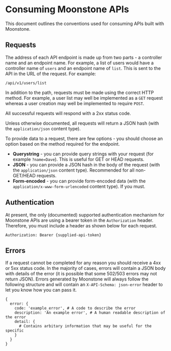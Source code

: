 # Consuming Moonstone APIs

This document outlines the conventions used for consuming APIs built with Moonstone.

## Requests

The address of each API endpoint is made up from two parts - a controller name and an endpoint name. For example, a list of users would have a controller name of `users` and an endpoint name of `list`. This is sent to the API in the URL of the request. For example:

```
/api/v1/users/list
```

In addition to the path, requests must be made using the correct HTTP method. For example, a user list may well be implemented as a `GET` request whereas a user creation may well be implemented to require `POST`.

All successful requests will respond with a 2xx status code.

Unless otherwise documented, all requests will return a JSON hash (with the `application/json` content type).

To provide data to a request, there are few options - you should choose an option based on the method required for the endpoint.

- **Querystring** - you can provide query strings with your request (for example `?name=Dave`). This is useful for GET or HEAD requests.
- **JSON** - you can provide a JSON hash in the body of the request (with the `application/json` content type). Recommended for all non-GET/HEAD requests.
- **Form-encoded** - you can provide form-encoded data (with the `application/x-www-form-urlencoded` content type). If you must.

## Authentication

At present, the only (documented) supported authentication mechanism for Moonstone APIs are using a bearer token in the `Authorization` header. Therefore, you must include a header as shown below for each request.

```
Authorization: Bearer {supplied-api-token}
```

## Errors

If a request cannot be completed for any reason you should receive a 4xx or 5xx status code. In the majority of cases, errors will contain a JSON body with details of the error (it is possible that some 502/503 errors may not return JSON). Errors generated by Moonstone will always follow the following structure and will contain an `X-API-Schema: json-error` header to let you know how you can pass it.

```
{
  error: {
    code: 'example_error', # A code to describe the error
    description: 'An example error', # A human readable description of the error
    detail: {
      # Contains arbitary information that may be useful for the specific
    }
  }
}
```

